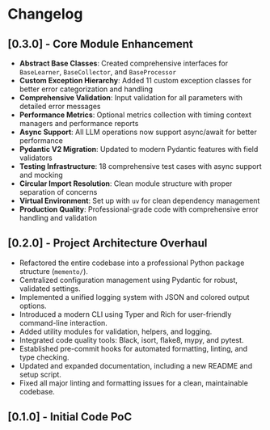# Changelog

## [0.3.0] - Core Module Enhancement

- **Abstract Base Classes**: Created comprehensive interfaces for `BaseLearner`, `BaseCollector`, and `BaseProcessor`
- **Custom Exception Hierarchy**: Added 11 custom exception classes for better error categorization and handling
- **Comprehensive Validation**: Input validation for all parameters with detailed error messages
- **Performance Metrics**: Optional metrics collection with timing context managers and performance reports
- **Async Support**: All LLM operations now support async/await for better performance
- **Pydantic V2 Migration**: Updated to modern Pydantic features with field validators
- **Testing Infrastructure**: 18 comprehensive test cases with async support and mocking
- **Circular Import Resolution**: Clean module structure with proper separation of concerns
- **Virtual Environment**: Set up with `uv` for clean dependency management
- **Production Quality**: Professional-grade code with comprehensive error handling and validation

## [0.2.0] - Project Architecture Overhaul

- Refactored the entire codebase into a professional Python package structure (`memento/`).
- Centralized configuration management using Pydantic for robust, validated settings.
- Implemented a unified logging system with JSON and colored output options.
- Introduced a modern CLI using Typer and Rich for user-friendly command-line interaction.
- Added utility modules for validation, helpers, and logging.
- Integrated code quality tools: Black, isort, flake8, mypy, and pytest.
- Established pre-commit hooks for automated formatting, linting, and type checking.
- Updated and expanded documentation, including a new README and setup script.
- Fixed all major linting and formatting issues for a clean, maintainable codebase. 

## [0.1.0] - Initial Code PoC